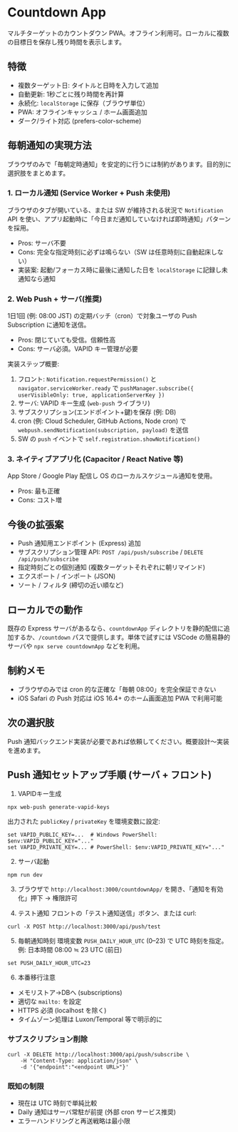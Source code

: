 # Countdown App

マルチターゲットのカウントダウン PWA。オフライン利用可。ローカルに複数の目標日を保存し残り時間を表示します。

## 特徴
- 複数ターゲット日: タイトルと日時を入力して追加
- 自動更新: 1秒ごとに残り時間を再計算
- 永続化: `localStorage` に保存（ブラウザ単位）
- PWA: オフラインキャッシュ / ホーム画面追加
- ダーク/ライト対応 (prefers-color-scheme)

## 毎朝通知の実現方法
ブラウザのみで「毎朝定時通知」を安定的に行うには制約があります。目的別に選択肢をまとめます。

### 1. ローカル通知 (Service Worker + Push 未使用)
ブラウザのタブが開いている、または SW が維持される状況で `Notification` API を使い、アプリ起動時に「今日まだ通知していなければ即時通知」パターンを採用。
- Pros: サーバ不要
- Cons: 完全な指定時刻に必ずは鳴らない（SW は任意時刻に自動起床しない）
- 実装案: 起動/フォーカス時に最後に通知した日を `localStorage` に記録し未通知なら通知

### 2. Web Push + サーバ(推奨)
1日1回 (例: 08:00 JST) の定期バッチ（cron）で対象ユーザの Push Subscription に通知を送信。
- Pros: 閉じていても受信。信頼性高
- Cons: サーバ必須。VAPID キー管理が必要

実装ステップ概要:
1. フロント: `Notification.requestPermission()` と `navigator.serviceWorker.ready` で `pushManager.subscribe({ userVisibleOnly: true, applicationServerKey })`
2. サーバ: VAPID キー生成 (`web-push` ライブラリ)
3. サブスクリプション(エンドポイント+鍵)を保存 (例: DB)
4. cron (例: Cloud Scheduler, GitHub Actions, Node cron) で `webpush.sendNotification(subscription, payload)` を送信
5. SW の `push` イベントで `self.registration.showNotification()`

### 3. ネイティブアプリ化 (Capacitor / React Native 等)
App Store / Google Play 配信し OS のローカルスケジュール通知を使用。
- Pros: 最も正確
- Cons: コスト増

## 今後の拡張案
- Push 通知用エンドポイント (Express) 追加
- サブスクリプション管理 API: `POST /api/push/subscribe` / `DELETE /api/push/subscribe`
- 指定時刻ごとの個別通知 (複数ターゲットそれぞれに朝リマインド)
- エクスポート / インポート (JSON)
- ソート / フィルタ (締切の近い順など)

## ローカルでの動作
既存の Express サーバがあるなら、`countdownApp` ディレクトリを静的配信に追加するか、`/countdown` パスで提供します。単体で試すには VSCode の簡易静的サーバや `npx serve countdownApp` などを利用。

## 制約メモ
- ブラウザのみでは cron 的な正確な「毎朝 08:00」を完全保証できない
- iOS Safari の Push 対応は iOS 16.4+ のホーム画面追加 PWA で利用可能

## 次の選択肢
Push 通知バックエンド実装が必要であれば依頼してください。概要設計～実装を進めます。

## Push 通知セットアップ手順 (サーバ + フロント)

1. VAPIDキー生成
```
npx web-push generate-vapid-keys
```
出力された `publicKey` / `privateKey` を環境変数に設定:
```
set VAPID_PUBLIC_KEY=...  # Windows PowerShell: $env:VAPID_PUBLIC_KEY="..."
set VAPID_PRIVATE_KEY=... # PowerShell: $env:VAPID_PRIVATE_KEY="..."
```

2. サーバ起動
```
npm run dev
```

3. ブラウザで `http://localhost:3000/countdownApp/` を開き、「通知を有効化」押下 → 権限許可

4. テスト通知
フロントの「テスト通知送信」ボタン、または curl:
```
curl -X POST http://localhost:3000/api/push/test
```

5. 毎朝通知時刻
環境変数 `PUSH_DAILY_HOUR_UTC` (0–23) で UTC 時刻を指定。例: 日本時間 08:00 ≒ 23 UTC (前日)
```
set PUSH_DAILY_HOUR_UTC=23
```

6. 本番移行注意
- メモリストア→DBへ (subscriptions)
- 適切な `mailto:` を設定
- HTTPS 必須 (localhost を除く)
- タイムゾーン処理は Luxon/Temporal 等で明示的に

### サブスクリプション削除
```
curl -X DELETE http://localhost:3000/api/push/subscribe \
	-H "Content-Type: application/json" \
	-d '{"endpoint":"<endpoint URL>"}'
```

### 既知の制限
- 現在は UTC 時刻で単純比較
- Daily 通知はサーバ常駐が前提 (外部 cron サービス推奨)
- エラーハンドリングと再送戦略は最小限
